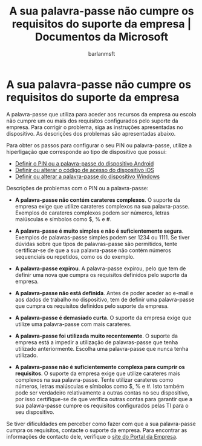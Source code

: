 ﻿---
title: "A sua palavra-passe não cumpre os requisitos do suporte da empresa | Documentos da Microsoft"
description: 
keywords: 
author: barlanmsft
ms.author: barlan
manager: angrobe
ms.date: 02/10/2017
ms.topic: article
ms.prod: 
ms.service: microsoft-intune
ms.technology: 
ms.assetid: efb3c261-1f6c-4d39-bfa4-18661f8c59c7
searchScope: User help
ROBOTS: 
ms.custom: intune-enduser
ms.openlocfilehash: d6372efef833268dedf9e18e878fa66f1417a03d
ms.sourcegitcommit: f2f147a1177d1cf5bbc8001701eb8f44dd833b7d
ms.translationtype: HT
ms.contentlocale: pt-PT
ms.lasthandoff: 12/12/2017
---
# <a name="your-password-does-not-meet-your-company-supports-requirements"></a>A sua palavra-passe não cumpre os requisitos do suporte da empresa

A palavra-passe que utiliza para aceder aos recursos da empresa ou escola não cumpre um ou mais dos requisitos configurados pelo suporte da empresa. Para corrigir o problema, siga as instruções apresentadas no dispositivo. As descrições dos problemas são apresentadas abaixo.

Para obter os passos para configurar o seu PIN ou palavra-passe, utilize a hiperligação que corresponde ao tipo de dispositivo que possui:

- [Definir o PIN ou a palavra-passe do dispositivo Android](set-your-pin-or-password-android.md)
- [Definir ou alterar o código de acesso do dispositivo iOS](set-or-change-your-passcode-ios.md)
- [Definir ou alterar a palavra-passe do dispositivo Windows](set-or-change-your-password-windows.md)

Descrições de problemas com o PIN ou a palavra-passe:

- **A palavra-passe não contém carateres complexos**. O suporte da empresa exige que utilize carateres complexos na sua palavra-passe. Exemplos de carateres complexos podem ser números, letras maiúsculas e símbolos como $, % e #.

- **A palavra-passe é muito simples e não é suficientemente segura**. Exemplos de palavras-passe simples podem ser 1234 ou 1111. Se tiver dúvidas sobre que tipos de palavras-passe são permitidos, tente certificar-se de que a sua palavra-passe não contém números sequenciais ou repetidos, como os do exemplo.

- **A palavra-passe expirou**. A palavra-passe expirou, pelo que tem de definir uma nova que cumpra os requisitos definidos pelo suporte da empresa.

- **A palavra-passe não está definida**. Antes de poder aceder ao e-mail e aos dados de trabalho no dispositivo, tem de definir uma palavra-passe que cumpra os requisitos definidos pelo suporte da empresa.

- **A palavra-passe é demasiado curta**. O suporte da empresa exige que utilize uma palavra-passe com mais carateres.

- **A palavra-passe foi utilizada muito recentemente**. O suporte da empresa está a impedir a utilização de palavras-passe que tenha utilizado anteriormente. Escolha uma palavra-passe que nunca tenha utilizado.

- **A palavra-passe não é suficientemente complexa para cumprir os requisitos**. O suporte da empresa exige que utilize carateres mais complexos na sua palavra-passe. Tente utilizar carateres como números, letras maiúsculas e símbolos como $, % e #. Isto também pode ser verdadeiro relativamente a outras contas no seu dispositivo, por isso certifique-se de que verifica outras contas para garantir que a sua palavra-passe cumpre os requisitos configurados pelas TI para o seu dispositivo.

Se tiver dificuldades em perceber como fazer com que a sua palavra-passe cumpra os requisitos, contacte o suporte da empresa. Para encontrar as informações de contacto dele, verifique o [site do Portal da Empresa](https://portal.manage.microsoft.com#HelpDeskDialog).
